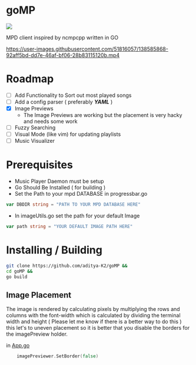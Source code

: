 # goMP

![](https://img.shields.io/badge/status-alpha-red)

 MPD client inspired by ncmpcpp written in GO

https://user-images.githubusercontent.com/51816057/138585868-92aff5bd-dd7e-46af-bf06-28b83115120b.mp4

# Roadmap

- [ ] Add Functionality to Sort out most played songs
- [ ] Add a config parser ( preferably ***YAML*** )
- [x] Image Previews
	- The Image Previews are working but the placement is very hacky and needs some work
- [ ] Fuzzy Searching
- [ ] Visual Mode (like vim) for updating playlists
- [ ] Music Visualizer

# Prerequisites

- Music Player Daemon must be setup
- Go Should Be Installed ( for building )
- Set the Path to your mpd DATABASE in progressbar.go

```go
var DBDIR string = "PATH TO YOUR MPD DATABASE HERE"
```

- In imageUtils.go set the path for your default Image

```go
var path string = "YOUR DEFAULT IMAGE PATH HERE"
```

# Installing / Building

```bash
git clone https://github.com/aditya-K2/goMP &&
cd goMP &&
go build
```

## Image Placement

The image is rendered by calculating pixels by multiplying the rows and columns with the font-width which is calculated by dividing the terminal width and height ( Please let me know if there is a better way to do this ) this let's to uneven placement so it is better that you disable the borders for the imagePreview holder.

in [App.go](https://github.com/aditya-K2/goMP/blob/master/App.go)

```go
	imagePreviewer.SetBorder(false)
```
